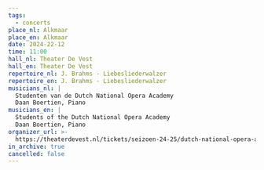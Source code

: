 ```yaml
---
tags:
  - concerts
place_nl: Alkmaar
place_en: Alkmaar
date: 2024-22-12
time: 11:00
hall_nl: Theater De Vest
hall_en: Theater De Vest
repertoire_nl: J. Brahms - Liebesliederwalzer
repertoire_en: J. Brahms - Liebesliederwalzer
musicians_nl: |
  Studenten van de Dutch National Opera Academy
  Daan Boertien, Piano
musicians_en: |
  Students of the Dutch National Opera Academy
  Daan Boertien, Piano
organizer_url: >-
  https://theaterdevest.nl/tickets/seizoen-24-25/dutch-national-opera-academy-brahms-liebeslieder-walzer/
in_archive: true
cancelled: false
---
```

